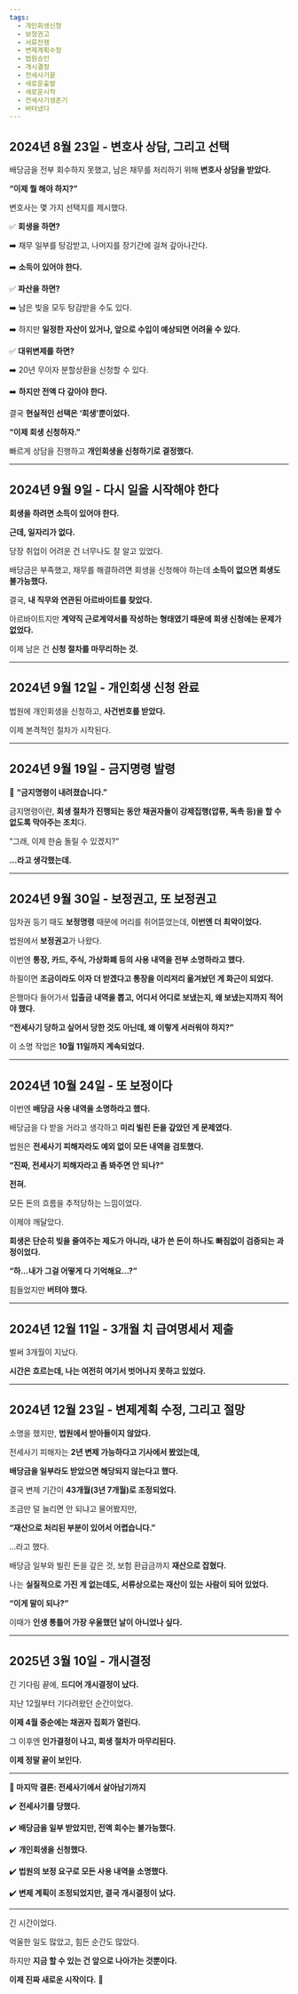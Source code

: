 ```yaml
---
tags:
  - 개인회생신청
  - 보정권고
  - 서류전쟁
  - 변제계획수정
  - 법원승인
  - 개시결정
  - 전세사기끝
  - 새로운출발
  - 새로운시작
  - 전세사기생존기
  - 버텨냈다
---
```

## **2024년 8월 23일 - 변호사 상담, 그리고 선택**

  

배당금을 전부 회수하지 못했고, 남은 채무를 처리하기 위해 **변호사 상담을 받았다.**
  

**“이제 뭘 해야 하지?”**
  

변호사는 몇 가지 선택지를 제시했다.
  

✅ **회생을 하면?**

➡️ 채무 일부를 탕감받고, 나머지를 장기간에 걸쳐 갚아나간다.

➡️ **소득이 있어야 한다.**
  

✅ **파산을 하면?**

➡️ 남은 빚을 모두 탕감받을 수도 있다.

➡️ 하지만 **일정한 자산이 있거나, 앞으로 수입이 예상되면 어려울 수 있다.**
  

✅ **대위변제를 하면?**

➡️ 20년 무이자 분할상환을 신청할 수 있다.

➡️ **하지만 전액 다 갚아야 한다.**
 

결국 **현실적인 선택은 ‘회생’뿐이었다.**
  

**“이제 회생 신청하자.”**

  
빠르게 상담을 진행하고 **개인회생을 신청하기로 결정했다.**

---

## **2024년 9월 9일 - 다시 일을 시작해야 한다**

  

**회생을 하려면 소득이 있어야 한다.**
  
**근데, 일자리가 없다.**
  
당장 취업이 어려운 건 너무나도 잘 알고 있었다.
  

배당금은 부족했고, 채무를 해결하려면 회생을 신청해야 하는데 **소득이 없으면 회생도 불가능했다.**


결국, **내 직무와 연관된 아르바이트를 찾았다.**

아르바이트지만 **계약직 근로계약서를 작성하는 형태였기 때문에 회생 신청에는 문제가 없었다.**
  

이제 남은 건 **신청 절차를 마무리하는 것.**

---

## **2024년 9월 12일 - 개인회생 신청 완료**

  

법원에 개인회생을 신청하고, **사건번호를 받았다.**

  
이제 본격적인 절차가 시작된다.

---

## **2024년 9월 19일 - 금지명령 발령**



📢 **“금지명령이 내려졌습니다.”**

  
금지명령이란, **회생 절차가 진행되는 동안 채권자들이 강제집행(압류, 독촉 등)을 할 수 없도록 막아주는 조치**다.
 

“그래, 이제 한숨 돌릴 수 있겠지?”
  

**…라고 생각했는데.**

---

## **2024년 9월 30일 - 보정권고, 또 보정권고**

  

임차권 등기 때도 **보정명령** 때문에 머리를 쥐어뜯었는데, **이번엔 더 최악이었다.**

  
법원에서 **보정권고**가 나왔다.
  
이번엔 **통장, 카드, 주식, 가상화폐 등의 사용 내역을 전부 소명하라고 했다.**

하필이면 **조금이라도 이자 더 받겠다고 통장을 이리저리 옮겨놨던 게 화근이 되었다.**

은행마다 들어가서 **입출금 내역을 뽑고, 어디서 어디로 보냈는지, 왜 보냈는지까지 적어야 했다.**

  
**“전세사기 당하고 싶어서 당한 것도 아닌데, 왜 이렇게 서러워야 하지?”**


이 소명 작업은 **10월 11일까지 계속되었다.**

---

## **2024년 10월 24일 - 또 보정이다**

  

이번엔 **배당금 사용 내역을 소명하라고 했다.**

배당금을 다 받을 거라고 생각하고 **미리 빌린 돈을 갚았던 게 문제였다.**
 

법원은 **전세사기 피해자라도 예외 없이 모든 내역을 검토했다.**
  

**“진짜, 전세사기 피해자라고 좀 봐주면 안 되나?”**


**전혀.**
  

모든 돈의 흐름을 추적당하는 느낌이었다.
 

이제야 깨달았다.


**회생은 단순히 빚을 줄여주는 제도가 아니라, 내가 쓴 돈이 하나도 빠짐없이 검증되는 과정이었다.**

**“하...내가 그걸 어떻게 다 기억해요…?”**

  
힘들었지만 **버텨야 했다.**

---

## **2024년 12월 11일 - 3개월 치 급여명세서 제출**

  

벌써 3개월이 지났다.

**시간은 흐르는데, 나는 여전히 여기서 벗어나지 못하고 있었다.**

---

## **2024년 12월 23일 - 변제계획 수정, 그리고 절망**

  

소명을 했지만, **법원에서 받아들이지 않았다.**

전세사기 피해자는 **2년 변제 가능하다고 기사에서 봤었는데,**

**배당금을 일부라도 받았으면 해당되지 않는다고 했다.**
  

결국 변제 기간이 **43개월(3년 7개월)로 조정되었다.**

조금만 덜 늘리면 안 되냐고 물어봤지만,

**“재산으로 처리된 부분이 있어서 어렵습니다.”**
  
…라고 했다.


배당금 일부와 빌린 돈을 갚은 것, 보험 환급금까지 **재산으로 잡혔다.**

나는 **실질적으로 가진 게 없는데도, 서류상으로는 재산이 있는 사람이 되어 있었다.**

  
**“이게 말이 되나?”**

  
이때가 **인생 통틀어 가장 우울했던 날이 아니었나 싶다.**

---

## **2025년 3월 10일 - 개시결정**


  
긴 기다림 끝에, **드디어 개시결정이 났다.**

지난 12월부터 기다려왔던 순간이었다.


**이제 4월 중순에는 채권자 집회가 열린다.**

그 이후엔 **인가결정이 나고, 회생 절차가 마무리된다.**

  
**이제 정말 끝이 보인다.**

---

**📌 마지막 결론: 전세사기에서 살아남기까지**

  
✔️ **전세사기를 당했다.**

✔️ **배당금을 일부 받았지만, 전액 회수는 불가능했다.**

✔️ **개인회생을 신청했다.**

✔️ **법원의 보정 요구로 모든 사용 내역을 소명했다.**

✔️ **변제 계획이 조정되었지만, 결국 개시결정이 났다.**

---

긴 시간이었다.

억울한 일도 많았고, 힘든 순간도 많았다.

  
하지만 **지금 할 수 있는 건 앞으로 나아가는 것뿐이다.**


**이제 진짜 새로운 시작이다.** 🚀